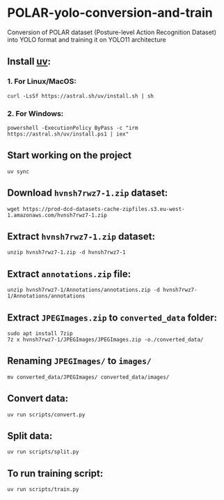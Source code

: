 # POLAR-yolo-conversion-and-train
Conversion of POLAR dataset (Posture-level Action Recognition Dataset) into YOLO format and training it on YOLO11 architecture

## Install [uv](https://docs.astral.sh/uv/getting-started/installation/#installing-uv):
### 1. For Linux/MacOS:
```
curl -LsSf https://astral.sh/uv/install.sh | sh
```
### 2. For Windows:
```
powershell -ExecutionPolicy ByPass -c "irm https://astral.sh/uv/install.ps1 | iex"
```

## Start working on the project
```
uv sync
```

## Download `hvnsh7rwz7-1.zip` dataset:
```
wget https://prod-dcd-datasets-cache-zipfiles.s3.eu-west-1.amazonaws.com/hvnsh7rwz7-1.zip
```

## Extract `hvnsh7rwz7-1.zip` dataset:
```
unzip hvnsh7rwz7-1.zip -d hvnsh7rwz7-1
```

## Extract `annotations.zip` file:
```
unzip hvnsh7rwz7-1/Annotations/annotations.zip -d hvnsh7rwz7-1/Annotations/annotations
```

## Extract `JPEGImages.zip` to `converted_data` folder:
```
sudo apt install 7zip
7z x hvnsh7rwz7-1/JPEGImages/JPEGImages.zip -o./converted_data/
```

## Renaming `JPEGImages/` to `images/`
```
mv converted_data/JPEGImages/ converted_data/images/
```

## Convert data:
```
uv run scripts/convert.py
```

## Split data:
```
uv run scripts/split.py
```

## To run training script:
```
uv run scripts/train.py
```